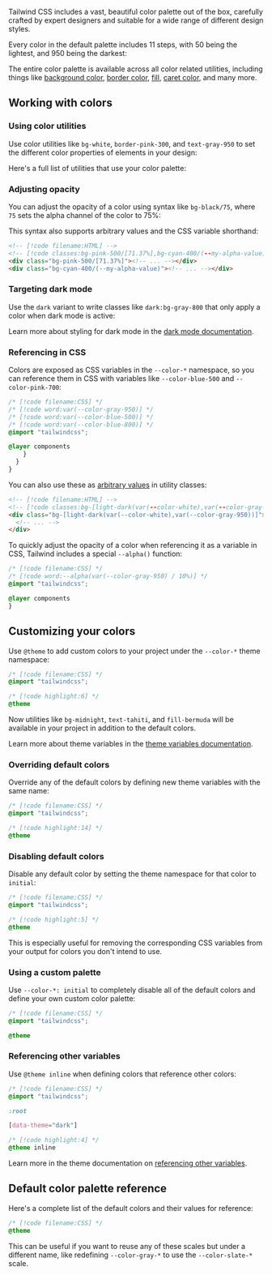 Tailwind CSS includes a vast, beautiful color palette out of the box, carefully crafted by expert designers and suitable for a wide range of different design styles.

<div className="my-10">

</div>

Every color in the default palette includes 11 steps, with 50 being the lightest, and 950 being the darkest:

The entire color palette is available across all color related utilities, including things like [background color](/docs/background-color), [border color](/docs/border-color), [fill](/docs/fill), [caret color](/docs/caret-color), and many more.

## Working with colors

### Using color utilities

Use color utilities like `bg-white`, `border-pink-300`, and `text-gray-950` to set the different color properties of elements in your design:

Here's a full list of utilities that use your color palette:

### Adjusting opacity

You can adjust the opacity of a color using syntax like `bg-black/75`, where `75` sets the alpha channel of the color to 75%:

This syntax also supports arbitrary values and the CSS variable shorthand:

```html
<!-- [!code filename:HTML] -->
<!-- [!code classes:bg-pink-500/[71.37%],bg-cyan-400/(--my-alpha-value)] -->
<div class="bg-pink-500/[71.37%]"><!-- ... --></div>
<div class="bg-cyan-400/(--my-alpha-value)"><!-- ... --></div>
```

### Targeting dark mode

Use the `dark` variant to write classes like `dark:bg-gray-800` that only apply a color when dark mode is active:

Learn more about styling for dark mode in the [dark mode documentation](/docs/dark-mode).

### Referencing in CSS

Colors are exposed as CSS variables in the `--color-*` namespace, so you can reference them in CSS with variables like `--color-blue-500` and `--color-pink-700`:

```css
/* [!code filename:CSS] */
/* [!code word:var(--color-gray-950)] */
/* [!code word:var(--color-blue-500)] */
/* [!code word:var(--color-blue-800)] */
@import "tailwindcss";

@layer components 
    }
  }
}
```

You can also use these as [arbitrary values]() in utility classes:

```html
<!-- [!code filename:HTML] -->
<!-- [!code classes:bg-[light-dark(var(--color-white),var(--color-gray-950))]] -->
<div class="bg-[light-dark(var(--color-white),var(--color-gray-950))]">
  <!-- ... -->
</div>
```

To quickly adjust the opacity of a color when referencing it as a variable in CSS, Tailwind includes a special <code>--alpha()</code> function:

```css
/* [!code filename:CSS] */
/* [!code word:--alpha(var(--color-gray-950) / 10%)] */
@import "tailwindcss";

@layer components 
}
```

## Customizing your colors

Use `@theme` to add custom colors to your project under the `--color-*` theme namespace:

```css
/* [!code filename:CSS] */
@import "tailwindcss";

/* [!code highlight:6] */
@theme 
```

Now utilities like `bg-midnight`, `text-tahiti`, and `fill-bermuda` will be available in your project in addition to the default colors.

Learn more about theme variables in the [theme variables documentation](/docs/theme).

### Overriding default colors

Override any of the default colors by defining new theme variables with the same name:

```css
/* [!code filename:CSS] */
@import "tailwindcss";

/* [!code highlight:14] */
@theme 
```

### Disabling default colors

Disable any default color by setting the theme namespace for that color to `initial`:

```css
/* [!code filename:CSS] */
@import "tailwindcss";

/* [!code highlight:5] */
@theme 
```

This is especially useful for removing the corresponding CSS variables from your output for colors you don't intend to use.

### Using a custom palette

Use `--color-*: initial` to completely disable all of the default colors and define your own custom color palette:

```css
/* [!code filename:CSS] */
@import "tailwindcss";

@theme 
```

### Referencing other variables

Use `@theme inline` when defining colors that reference other colors:

```css
/* [!code filename:CSS] */
@import "tailwindcss";

:root 

[data-theme="dark"] 

/* [!code highlight:4] */
@theme inline 
```

Learn more in the theme documentation on [referencing other variables](/docs/theme#referencing-other-variables).

## Default color palette reference

Here's a complete list of the default colors and their values for reference:

```css
/* [!code filename:CSS] */
@theme 
```

This can be useful if you want to reuse any of these scales but under a different name, like redefining `--color-gray-*` to use the `--color-slate-*` scale.